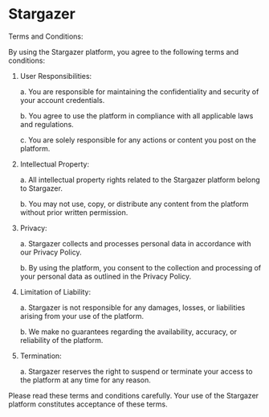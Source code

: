 # Stargazer

Terms and Conditions:

By using the Stargazer platform, you agree to the following terms and conditions:

1. User Responsibilities:

   a. You are responsible for maintaining the confidentiality and security of your account credentials.

   b. You agree to use the platform in compliance with all applicable laws and regulations.

   c. You are solely responsible for any actions or content you post on the platform.

2. Intellectual Property:

   a. All intellectual property rights related to the Stargazer platform belong to Stargazer.

   b. You may not use, copy, or distribute any content from the platform without prior written permission.

3. Privacy:

   a. Stargazer collects and processes personal data in accordance with our Privacy Policy.

   b. By using the platform, you consent to the collection and processing of your personal data as outlined in the Privacy Policy.

4. Limitation of Liability:

   a. Stargazer is not responsible for any damages, losses, or liabilities arising from your use of the platform.

   b. We make no guarantees regarding the availability, accuracy, or reliability of the platform.

5. Termination:

   a. Stargazer reserves the right to suspend or terminate your access to the platform at any time for any reason.

Please read these terms and conditions carefully. Your use of the Stargazer platform constitutes acceptance of these terms.
